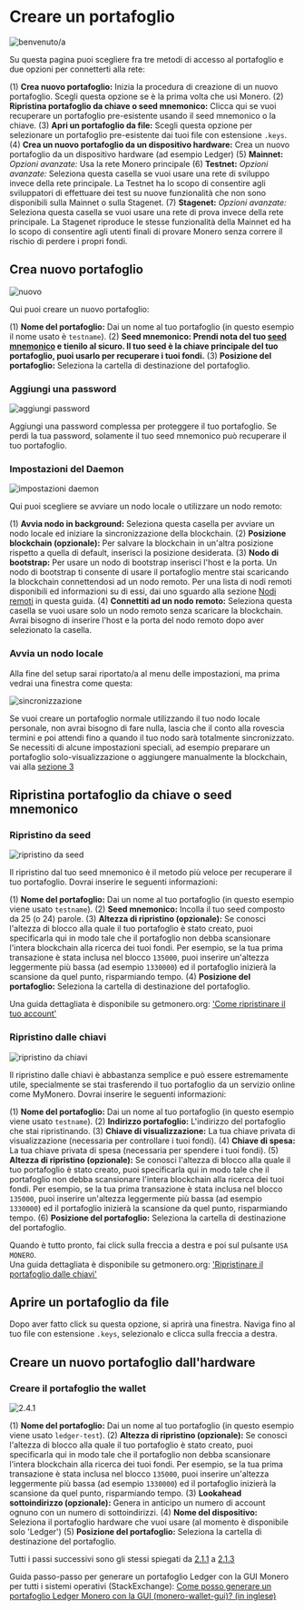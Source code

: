 # Creare un portafoglio 
![benvenuto/a](media/wizard_2-options.png)

Su questa pagina puoi scegliere fra tre metodi di accesso al portafoglio e due opzioni per connetterti alla rete:

(1) **Crea nuovo portafoglio:** Inizia la procedura di creazione di un nuovo portafoglio. Scegli questa opzione se è la prima volta che usi Monero.
(2) **Ripristina portafoglio da chiave o seed mnemonico:** Clicca qui se vuoi recuperare un portafoglio pre-esistente usando il seed mnemonico o la chiave. 
(3) **Apri un portafoglio da file:** Scegli questa opzione per selezionare un portafoglio pre-esistente dai tuoi file con estensione `.keys`.
(4) **Crea un nuovo portafoglio da un dispositivo hardware:** Crea un nuovo portafoglio da un dispositivo hardware (ad esempio Ledger)
(5) **Mainnet:** *Opzioni avanzate:* Usa la rete Monero principale
(6) **Testnet:** *Opzioni avanzate:* Seleziona questa casella se vuoi usare una rete di sviluppo invece della rete principale. La Testnet ha lo scopo di consentire agli sviluppatori di effettuare dei test su nuove funzionalità che non sono disponibili sulla Mainnet o sulla Stagenet.
(7) **Stagenet:** *Opzioni avanzate:* Seleziona questa casella se vuoi usare una rete di prova invece della rete principale. La Stagenet riproduce le stesse funzionalità della Mainnet ed ha lo scopo di consentire agli utenti finali di provare Monero senza correre il rischio di perdere i propri fondi.

## Crea nuovo portafoglio
![nuovo](media/wizard_3-create.png)

Qui puoi creare un nuovo portafoglio:

(1) **Nome del portafoglio:** Dai un nome al tuo portafoglio (in questo esempio il nome usato è `testname`).
(2) **Seed mnemonico: Prendi nota del tuo [seed mnemonico](https://getmonero.org/it/resources/moneropedia/mnemonicseed.html) e tienilo al sicuro. Il tuo seed è la chiave principale del tuo portafoglio, puoi usarlo per recuperare i tuoi fondi.**
(3) **Posizione del portafoglio:** Seleziona la cartella di destinazione del portafoglio.

### Aggiungi una password 
![aggiungi password](media/wizard_4-pass.png)

Aggiungi una password complessa per proteggere il tuo portafoglio. Se perdi la tua password, solamente il tuo seed mnemonico può recuperare il tuo portafoglio.

### Impostazioni del Daemon
![impostazioni daemon](media/wizard_5-daemon-settings.png)

Qui puoi scegliere se avviare un nodo locale o utilizzare un nodo remoto:

(1) **Avvia nodo in background:** Seleziona questa casella per avviare un nodo locale ed iniziare la sincronizzazione della blockchain.
(2) **Posizione blockchain (opzionale):** Per salvare la blockchain in un'altra posizione rispetto a quella di default, inserisci la posizione desiderata.
(3) **Nodo di bootstrap:** Per usare un nodo di bootstrap inserisci l'host e la porta. Un nodo di bootstrap ti consente di usare il portafoglio mentre stai scaricando la blockchain connettendosi ad un nodo remoto. Per una lista di nodi remoti disponibili ed informazioni su di essi, dai uno sguardo alla sezione [Nodi remoti](#8-about-remote-nodes) in questa guida.
(4) **Connettiti ad un nodo remoto:** Seleziona questa casella se vuoi usare solo un nodo remoto senza scaricare la blockchain. Avrai bisogno di inserire l'host e la porta del nodo remoto dopo aver selezionato la casella.

### Avvia un nodo locale
Alla fine del setup sarai riportato/a al menu delle impostazioni, ma prima vedrai una finestra come questa: 

![sincronizzazione](media/daemon-launch.png)

Se vuoi creare un portafoglio normale utilizzando il tuo nodo locale personale, non avrai bisogno di fare nulla, lascia che il conto alla rovescia termini e poi attendi fino a quando il tuo nodo sarà totalmente sincronizzato.  
Se necessiti di alcune impostazioni speciali, ad esempio preparare un portafoglio solo-visualizzazione o aggiungere manualmente la blockchain, vai alla [sezione 3](#3-settings)


## Ripristina portafoglio da chiave o seed mnemonico

### Ripristino da seed
![ripristino da seed](media/wizard_6-restore-seed.png)

Il ripristino dal tuo seed mnemonico è il metodo più veloce per recuperare il tuo portafoglio. Dovrai inserire le seguenti informazioni:

(1) **Nome del portafoglio:** Dai un nome al tuo portafoglio (in questo esempio viene usato `testname`).
(2) **Seed mnemonico:** Incolla il tuo seed composto da 25 (o 24) parole.
(3) **Altezza di ripristino (opzionale):** Se conosci l'altezza di blocco alla quale il tuo portafoglio è stato creato, puoi specificarla qui in modo tale che il portafoglio non debba scansionare l'intera blockchain alla ricerca dei tuoi fondi. Per esempio, se la tua prima transazione è stata inclusa nel blocco `135000`, puoi inserire un'altezza leggermente più bassa (ad esempio `1330000`) ed il portafoglio inizierà la scansione da quel punto, risparmiando tempo.
(4) **Posizione del portafoglio:** Seleziona la cartella di destinazione del portafoglio.

Una guida dettagliata è disponibile su getmonero.org: ['Come ripristinare il tuo account'](https://getmonero.org/it/resources/user-guides/restore_account.html)

### Ripristino dalle chiavi
![ripristino da chiavi](media/wizard_7-restore-keys.png)

Il ripristino dalle chiavi è abbastanza semplice e può essere estremamente utile, specialmente se stai trasferendo il tuo portafoglio da un servizio online come MyMonero. Dovrai inserire le seguenti informazioni:

(1) **Nome del portafoglio:** Dai un nome al tuo portafoglio (in questo esempio viene usato `testname`).
(2) **Indirizzo portafoglio:** L'indirizzo del portafoglio che stai ripristinando.
(3) **Chiave di visualizzazione:** La tua chiave privata di visualizzazione (necessaria per controllare i tuoi fondi).
(4) **Chiave di spesa:** La tua chiave privata di spesa (necessaria per spendere i tuoi fondi).
(5) **Altezza di ripristino (opzionale):** Se conosci l'altezza di blocco alla quale il tuo portafoglio è stato creato, puoi specificarla qui in modo tale che il portafoglio non debba scansionare l'intera blockchain alla ricerca dei tuoi fondi. Per esempio, se la tua prima transazione è stata inclusa nel blocco `135000`, puoi inserire un'altezza leggermente più bassa (ad esempio `1330000`) ed il portafoglio inizierà la scansione da quel punto, risparmiando tempo.
(6) **Posizione del portafoglio:** Seleziona la cartella di destinazione del portafoglio.

Quando è tutto pronto, fai click sulla freccia a destra e poi sul pulsante `USA MONERO`.  
Una guida dettagliata è disponibile su getmonero.org: ['Ripristinare il portafoglio dalle chiavi'](https://getmonero.org/it/resources/user-guides/restore_from_keys.html)

## Aprire un portafoglio da file
Dopo aver fatto click su questa opzione, si aprirà una finestra. Naviga fino al tuo file con estensione `.keys`, selezionalo e clicca sulla freccia a destra.

## Creare un nuovo portafoglio dall'hardware

### Creare il portafoglio the wallet
![2.4.1](media/create_hardware_wallet.png)

(1) **Nome del portafoglio:** Dai un nome al tuo portafoglio (in questo esempio viene usato `ledger-test`).
(2) **Altezza di ripristino (opzionale):** Se conosci l'altezza di blocco alla quale il tuo portafoglio è stato creato, puoi specificarla qui in modo tale che il portafoglio non debba scansionare l'intera blockchain alla ricerca dei tuoi fondi. Per esempio, se la tua prima transazione è stata inclusa nel blocco `135000`, puoi inserire un'altezza leggermente più bassa (ad esempio `1330000`) ed il portafoglio inizierà la scansione da quel punto, risparmiando tempo.
(3) **Lookahead sottoindirizzo (opzionale):** Genera in anticipo un numero di account ognuno con un numero di sottoindirizzi.
(4) **Nome del dispositivo:** Seleziona il portafoglio hardware che vuoi usare (al momento è disponibile solo 'Ledger')
(5) **Posizione del portafoglio:** Seleziona la cartella di destinazione del portafoglio.
&nbsp;

Tutti i passi successivi sono gli stessi spiegati da [2.1.1](#211-add-a-password) a [2.1.3](#213-run-a-full-node)
&nbsp;

Guida passo-passo per generare un portafoglio Ledger con la GUI Monero per tutti i sistemi operativi (StackExchange): [Come posso generare un portafoglio Ledger Monero con la GUI (monero-wallet-gui)? (in inglese)](https://monero.stackexchange.com/questions/9901/how-do-i-generate-a-ledger-monero-wallet-with-the-gui-monero-wallet-gui)
